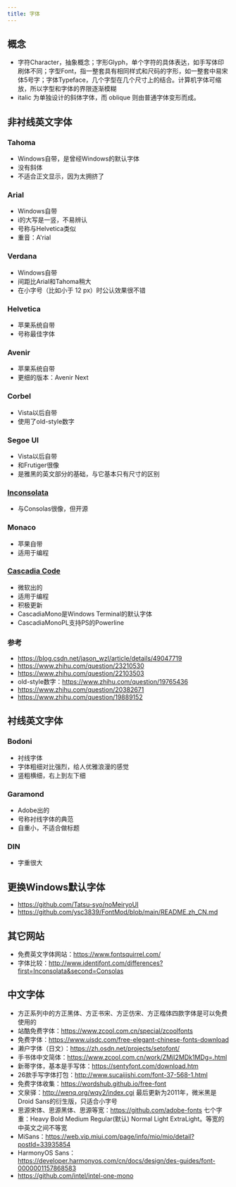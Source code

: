 ```yaml
---
title: 字体
---
```


## 概念

* 字符Character，抽象概念；字形Glyph，单个字符的具体表达，如手写体印刷体不同；字型Font，指一整套具有相同样式和尺码的字形，如一整套中易宋体5号字；字体Typeface，几个字型在几个尺寸上的结合。计算机字体可缩放，所以字型和字体的界限逐渐模糊
* italic 为单独设计的斜体字体，而 oblique 则由普通字体变形而成。

## 非衬线英文字体

### Tahoma

* Windows自带，是曾经Windows的默认字体
* 没有斜体
* 不适合正文显示，因为太拥挤了

### Arial

* Windows自带
* i的大写是一竖，不易辨认
* 号称与Helvetica类似
* 重音：A'rial

### Verdana

* Windows自带
* 间距比Arial和Tahoma稍大
* 在小字号（比如小于 12 px）时公认效果很不错

### Helvetica

* 苹果系统自带
* 号称最佳字体

### Avenir

* 苹果系统自带
* 更细的版本：Avenir Next

### Corbel

* Vista以后自带
* 使用了old-style数字

### Segoe UI

* Vista以后自带
* 和Frutiger很像
* 是雅黑的英文部分的基础，与它基本只有尺寸的区别

### [Inconsolata](http://www.levien.com/type/myfonts/inconsolata.html)

* 与Consolas很像，但开源

### Monaco

* 苹果自带
* 适用于编程

### [Cascadia Code](https://github.com/microsoft/cascadia-code)

* 微软出的
* 适用于编程
* 积极更新
* CascadiaMono是Windows Terminal的默认字体
* CascadiaMonoPL支持PS的Powerline

### 参考

* https://blog.csdn.net/jason_wzl/article/details/49047719
* https://www.zhihu.com/question/23210530
* https://www.zhihu.com/question/22103503
* old-style数字：https://www.zhihu.com/question/19765436
* https://www.zhihu.com/question/20382671
* https://www.zhihu.com/question/19889152

## 衬线英文字体

### Bodoni

* 衬线字体
* 字体粗细对比强烈，给人优雅浪漫的感觉
* 竖粗横细，右上到左下细

### Garamond

* Adobe出的
* 号称衬线字体的典范
* 自重小，不适合做标题

### DIN

* 字重很大

## 更换Windows默认字体

* https://github.com/Tatsu-syo/noMeiryoUI
* https://github.com/ysc3839/FontMod/blob/main/README.zh_CN.md

## 其它网站

* 免费英文字体网站：https://www.fontsquirrel.com/
* 字体比较：http://www.identifont.com/differences?first=Inconsolata&second=Consolas

## 中文字体

* 方正系列中的方正黑体、方正书宋、方正仿宋、方正楷体四款字体是可以免费使用的
* 站酷免费字体：https://www.zcool.com.cn/special/zcoolfonts
* 免费字体：https://www.uisdc.com/free-elegant-chinese-fonts-download
* 濑户字体（日文）：https://zh.osdn.net/projects/setofont/
* 手书体中文简体：https://www.zcool.com.cn/work/ZMjI2MDk1MDg=.html
* 新蒂字体，基本是手写体：https://sentyfont.com/download.htm
* 26款手写字体打包：http://www.sucaijishi.com/font-37-568-1.html
* 免费字体收集：https://wordshub.github.io/free-font
* 文泉驿：http://wenq.org/wqy2/index.cgi 最后更新为2011年，微米黑是Droid Sans的衍生版，只适合小字号
* 思源宋体、思源黑体、思源等宽：https://github.com/adobe-fonts 七个字重：Heavy Bold Medium Regular(默认) Normal Light ExtraLight。等宽的中英文之间不等宽
* MiSans：https://web.vip.miui.com/page/info/mio/mio/detail?postId=33935854
* HarmonyOS Sans：https://developer.harmonyos.com/cn/docs/design/des-guides/font-0000001157868583
* https://github.com/intel/intel-one-mono
